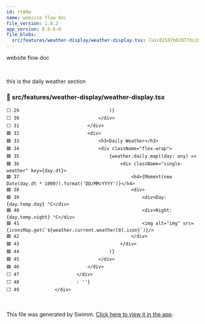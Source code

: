 ```yaml
---
id: rt00w
name: website flow doc
file_version: 1.0.2
app_version: 0.6.6-0
file_blobs:
  src/features/weather-display/weather-display.tsx: 7a1c01597b02877bc29bcf77468445ec3535018f
---
```


website flow doc

<br/>

this is the daily weather section
<!-- NOTE-swimm-snippet: the lines below link your snippet to Swimm -->
### 📄 src/features/weather-display/weather-display.tsx
```tsx
⬜ 29                                 )}
⬜ 30                             </div>
⬜ 31                         </div>
🟩 32                         <div>
🟩 33                             <h3>Daily Weather</h3>
🟩 34                             <div className="flex-wrap">
🟩 35                                 {weather.daily.map((day: any) =>
🟩 36                                     <div className="single-weather" key={day.dt}>
🟩 37                                         <h4>{Moment(new Date(day.dt * 1000)).format('DD/MM/YYYY')}</h4>
🟩 38                                         <div>
🟩 39                                             <div>Day: {day.temp.day} °C</div>
🟩 40                                             <div>Night: {day.temp.night} °C</div>
🟩 41                                             <img alt="img" src={iconsMap.get(`${weather.current.weather[0].icon}`)}/>
🟩 42                                         </div>
🟩 43                                     </div>
🟩 44                                 )}
🟩 45                             </div>
🟩 46                         </div>
⬜ 47                     </div>
⬜ 48                     : ''}
⬜ 49             </div>
```

<br/>

This file was generated by Swimm. [Click here to view it in the app](https://swimm-web-app.web.app/repos/Z2l0aHViJTNBJTNBc3Rva2Utd2VhdGhlciUzQSUzQUFkZGllQ29oZW4=/docs/rt00w).